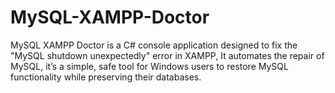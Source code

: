 # MySQL-XAMPP-Doctor
MySQL XAMPP Doctor is a C# console application designed to fix the "MySQL shutdown unexpectedly" error in XAMPP, It automates the repair of MySQL, it’s a simple, safe tool for Windows users to restore MySQL functionality while preserving their databases.
